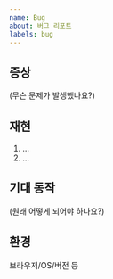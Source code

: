 ```yaml
---
name: Bug
about: 버그 리포트
labels: bug
---
```

## 증상
(무슨 문제가 발생했나요?)

## 재현
1) …
2) …

## 기대 동작
(원래 어떻게 되어야 하나요?)

## 환경
브라우저/OS/버전 등
